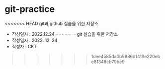 # git-practice
<<<<<<< HEAD
git과 github 실습을 위한 저장소

- 작성일자 : 2022.12.24
=======
git 실습을 위한 저장소
- 작성일자 : 2022. 12. 24
- 작성자 : CKT
>>>>>>> 1dee4585da0b9886d1419e220ebe81348cb79be9
